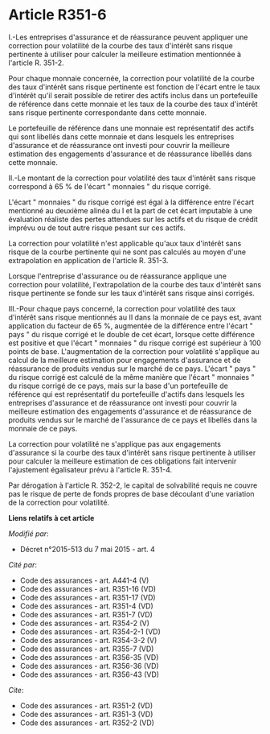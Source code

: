 # Article R351-6

I.-Les entreprises d'assurance et de réassurance peuvent appliquer une correction pour volatilité de la courbe des taux
d'intérêt sans risque pertinente à utiliser pour calculer la meilleure estimation mentionnée à l'article R. 351-2. 

Pour chaque monnaie concernée, la correction pour volatilité de la courbe des taux d'intérêt sans risque pertinente est
fonction de l'écart entre le taux d'intérêt qu'il serait possible de retirer des actifs inclus dans un portefeuille de
référence dans cette monnaie et les taux de la courbe des taux d'intérêt sans risque pertinente correspondante dans cette
monnaie. 

Le portefeuille de référence dans une monnaie est représentatif des actifs qui sont libellés dans cette monnaie et dans
lesquels les entreprises d'assurance et de réassurance ont investi pour couvrir la meilleure estimation des engagements
d'assurance et de réassurance libellés dans cette monnaie. 

II.-Le montant de la correction pour volatilité des taux d'intérêt sans risque correspond à 65 % de l'écart " monnaies " du
risque corrigé. 

L'écart " monnaies " du risque corrigé est égal à la différence entre l'écart mentionné au deuxième alinéa du I et la part de
cet écart imputable à une évaluation réaliste des pertes attendues sur les actifs et du risque de crédit imprévu ou de tout
autre risque pesant sur ces actifs. 

La correction pour volatilité n'est applicable qu'aux taux d'intérêt sans risque de la courbe pertinente qui ne sont pas
calculés au moyen d'une extrapolation en application de l'article R. 351-3. 

Lorsque l'entreprise d'assurance ou de réassurance applique une correction pour volatilité, l'extrapolation de la courbe des
taux d'intérêt sans risque pertinente se fonde sur les taux d'intérêt sans risque ainsi corrigés. 

III.-Pour chaque pays concerné, la correction pour volatilité des taux d'intérêt sans risque mentionnés au II dans la monnaie
de ce pays est, avant application du facteur de 65 %, augmentée de la différence entre l'écart " pays " du risque corrigé et
le double de cet écart, lorsque cette différence est positive et que l'écart " monnaies " du risque corrigé est supérieur à
100 points de base. L'augmentation de la correction pour volatilité s'applique au calcul de la meilleure estimation pour
engagements d'assurance et de réassurance de produits vendus sur le marché de ce pays. L'écart " pays " du risque corrigé est
calculé de la même manière que l'écart " monnaies " du risque corrigé de ce pays, mais sur la base d'un portefeuille de
référence qui est représentatif du portefeuille d'actifs dans lesquels les entreprises d'assurance et de réassurance ont
investi pour couvrir la meilleure estimation des engagements d'assurance et de réassurance de produits vendus sur le marché
de l'assurance de ce pays et libellés dans la monnaie de ce pays. 

La correction pour volatilité ne s'applique pas aux engagements d'assurance si la courbe des taux d'intérêt sans risque
pertinente à utiliser pour calculer la meilleure estimation de ces obligations fait intervenir l'ajustement égalisateur prévu
à l'article R. 351-4. 

Par dérogation à l'article R. 352-2, le capital de solvabilité requis ne couvre pas le risque de perte de fonds propres de
base découlant d'une variation de la correction pour volatilité.

**Liens relatifs à cet article**

_Modifié par_:

  - Décret n°2015-513 du 7 mai 2015 - art. 4

_Cité par_:

  - Code des assurances - art. A441-4 (V)
  - Code des assurances - art. R351-16 (VD)
  - Code des assurances - art. R351-17 (VD)
  - Code des assurances - art. R351-4 (VD)
  - Code des assurances - art. R351-7 (VD)
  - Code des assurances - art. R354-2 (V)
  - Code des assurances - art. R354-2-1 (VD)
  - Code des assurances - art. R354-3-2 (V)
  - Code des assurances - art. R355-7 (VD)
  - Code des assurances - art. R356-35 (VD)
  - Code des assurances - art. R356-36 (VD)
  - Code des assurances - art. R356-43 (VD)

_Cite_:

  - Code des assurances - art. R351-2 (VD)
  - Code des assurances - art. R351-3 (VD)
  - Code des assurances - art. R352-2 (VD)
